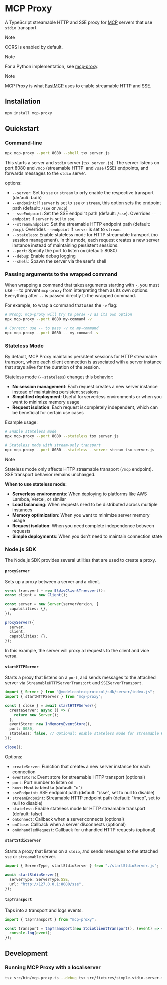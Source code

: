 # MCP Proxy

A TypeScript streamable HTTP and SSE proxy for [MCP](https://modelcontextprotocol.io/) servers that use `stdio` transport.

> [!NOTE]
> CORS is enabled by default.

> [!NOTE]
> For a Python implementation, see [mcp-proxy](https://github.com/sparfenyuk/mcp-proxy).

> [!NOTE]
> MCP Proxy is what [FastMCP](https://github.com/punkpeye/fastmcp) uses to enable streamable HTTP and SSE.

## Installation

```bash
npm install mcp-proxy
```

## Quickstart

### Command-line

```bash
npx mcp-proxy --port 8080 --shell tsx server.js
```

This starts a server and `stdio` server (`tsx server.js`). The server listens on port 8080 and `/mcp` (streamable HTTP) and `/sse` (SSE) endpoints, and forwards messages to the `stdio` server.

options:

- `--server`: Set to `sse` or `stream` to only enable the respective transport (default: both)
- `--endpoint`: If `server` is set to `sse` or `stream`, this option sets the endpoint path (default: `/sse` or `/mcp`)
- `--sseEndpoint`: Set the SSE endpoint path (default: `/sse`). Overrides `--endpoint` if `server` is set to `sse`.
- `--streamEndpoint`: Set the streamable HTTP endpoint path (default: `/mcp`). Overrides `--endpoint` if `server` is set to `stream`.
- `--stateless`: Enable stateless mode for HTTP streamable transport (no session management). In this mode, each request creates a new server instance instead of maintaining persistent sessions.
- `--port`: Specify the port to listen on (default: 8080)
- `--debug`: Enable debug logging
- `--shell`: Spawn the server via the user's shell

### Passing arguments to the wrapped command

When wrapping a command that takes arguments starting with `-`, you must use `--` to prevent `mcp-proxy` from interpreting them as its own options. Everything after `--` is passed directly to the wrapped command.

For example, to wrap a command that uses the `-v` flag:

```bash
# Wrong: mcp-proxy will try to parse -v as its own option
npx mcp-proxy --port 8080 my-command -v

# Correct: use -- to pass -v to my-command
npx mcp-proxy --port 8080 -- my-command -v
```

### Stateless Mode

By default, MCP Proxy maintains persistent sessions for HTTP streamable transport, where each client connection is associated with a server instance that stays alive for the duration of the session. 

Stateless mode (`--stateless`) changes this behavior:

- **No session management**: Each request creates a new server instance instead of maintaining persistent sessions
- **Simplified deployment**: Useful for serverless environments or when you want to minimize memory usage
- **Request isolation**: Each request is completely independent, which can be beneficial for certain use cases

Example usage:

```bash
# Enable stateless mode
npx mcp-proxy --port 8080 --stateless tsx server.js

# Stateless mode with stream-only transport
npx mcp-proxy --port 8080 --stateless --server stream tsx server.js
```

> [!NOTE]
> Stateless mode only affects HTTP streamable transport (`/mcp` endpoint). SSE transport behavior remains unchanged.

**When to use stateless mode:**

- **Serverless environments**: When deploying to platforms like AWS Lambda, Vercel, or similar
- **Load balancing**: When requests need to be distributed across multiple instances
- **Memory optimization**: When you want to minimize server memory usage
- **Request isolation**: When you need complete independence between requests
- **Simple deployments**: When you don't need to maintain connection state

### Node.js SDK

The Node.js SDK provides several utilities that are used to create a proxy.

#### `proxyServer`

Sets up a proxy between a server and a client.

```ts
const transport = new StdioClientTransport();
const client = new Client();

const server = new Server(serverVersion, {
  capabilities: {},
});

proxyServer({
  server,
  client,
  capabilities: {},
});
```

In this example, the server will proxy all requests to the client and vice versa.

#### `startHTTPServer`

Starts a proxy that listens on a `port`, and sends messages to the attached server via `StreamableHTTPServerTransport` and `SSEServerTransport`.

```ts
import { Server } from "@modelcontextprotocol/sdk/server/index.js";
import { startHTTPServer } from "mcp-proxy";

const { close } = await startHTTPServer({
  createServer: async () => {
    return new Server();
  },
  eventStore: new InMemoryEventStore(),
  port: 8080,
  stateless: false, // Optional: enable stateless mode for streamable HTTP transport
});

close();
```

Options:

- `createServer`: Function that creates a new server instance for each connection
- `eventStore`: Event store for streamable HTTP transport (optional)
- `port`: Port number to listen on
- `host`: Host to bind to (default: "::")
- `sseEndpoint`: SSE endpoint path (default: "/sse", set to null to disable)
- `streamEndpoint`: Streamable HTTP endpoint path (default: "/mcp", set to null to disable)
- `stateless`: Enable stateless mode for HTTP streamable transport (default: false)
- `onConnect`: Callback when a server connects (optional)
- `onClose`: Callback when a server disconnects (optional)
- `onUnhandledRequest`: Callback for unhandled HTTP requests (optional)

#### `startStdioServer`

Starts a proxy that listens on a `stdio`, and sends messages to the attached `sse` or `streamable` server.

```ts
import { ServerType, startStdioServer } from "./startStdioServer.js";

await startStdioServer({
  serverType: ServerType.SSE,
  url: "http://127.0.0.1:8080/sse",
});
```

#### `tapTransport`

Taps into a transport and logs events.

```ts
import { tapTransport } from "mcp-proxy";

const transport = tapTransport(new StdioClientTransport(), (event) => {
  console.log(event);
});
```

## Development

### Running MCP Proxy with a local server

```bash
tsx src/bin/mcp-proxy.ts --debug tsx src/fixtures/simple-stdio-server.ts
```

```
